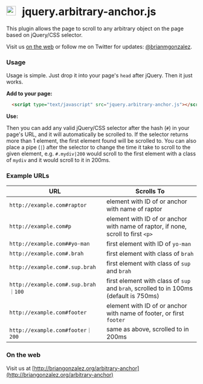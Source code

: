 # <img src="http://briangonzalez.org/uploads/jqueryaa-anchor.svg" width=25 style="margin-right: 10px"> jquery.arbitrary-anchor.js

This plugin allows the page to scroll to any arbitrary object on the page based on jQuery/CSS selector. 

Visit us [on the web](http://briangonzalez.org/arbitrary-anchor) or follow me on Twitter for updates: [@brianmgonzalez](http://twitter.com/brianmgonzalez).

### Usage

Usage is simple. Just drop it into your page's `head` after jQuery. Then it just works.

__Add to your page:__
```html
  <script type="text/javascript" src="jquery.arbitrary-anchor.js"></script>
```
__Use:__

Then you can add any valid jQuery/CSS selector after the hash (`#`) in your page's URL, and it will automatically be scrolled to. 
If the selector returns more than 1 element, the first element found will be scrolled to. You can also place a pipe (`|`) after the selector to change the 
time it take to scroll to the given element, e.g. `#.mydiv|200` would scroll to the first element with a class of `mydiv` and it would scroll to it
in 200ms.


### Example URLs

 URL                                | Scrolls To                                                                              
------------------------------------|-----------------------------------------------------------------------------------------
 `http://example.com#raptor`        | element with ID of or anchor with name of raptor                                        
 `http://example.com#p`             | element with ID of or anchor with name of raptor, if none, scroll to first `<p>`        
 `http://example.com##yo-man`       | first element with ID of `yo-man`                                                       
 `http://example.com#.brah`         | first element with class of `brah`                                                      
 `http://example.com#.sup.brah`     | first element with class of `sup` and `brah`                                            
 `http://example.com#.sup.brah｜100` | first element with class of `sup` and `brah`, scrolled to in 100ms (default is 750ms)                                             
 `http://example.com#footer`        | element with ID of or anchor with name of footer, or first `footer`  
 `http://example.com#footer｜200`    | same as above, scrolled to in 200ms 
 
 
### On the web

Visit us at [http://briangonzalez.org/arbitrary-anchor](http://briangonzalez.org/arbitrary-anchor)
 

